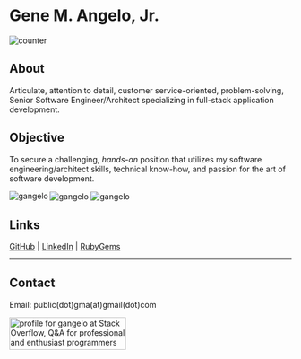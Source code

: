 # Gene M. Angelo, Jr.

![counter](https://en8kx5ujr7pir9h.m.pipedream.net)

## About

Articulate, attention to detail, customer service-oriented, problem-solving, Senior Software Engineer/Architect specializing in full-stack application development.

## Objective

To secure a challenging, _hands-on_ position that utilizes my software engineering/architect skills, technical know-how, and passion for the art of software development.

<img align="left" src="https://github-readme-stats.vercel.app/api/top-langs?username=gangelo&theme=chartreuse-dark&show_icons=true&locale=en&layout=compact" alt="gangelo" />  

<img align="center" src="https://github-readme-streak-stats.herokuapp.com?user=gangelo&theme=dark" alt="gangelo" />
<img align="center" src="https://github-readme-stats.vercel.app/api?username=gangelo&theme=chartreuse-dark&show_icons=true&locale=en" alt="gangelo" />

## Links
[GitHub](https://github.com/gangelo) | [LinkedIn](https://www.linkedin.com/in/geneangelo) | [RubyGems](https://rubygems.org/profiles/gangelo)

***

## Contact
Email: public(dot)gma(at)gmail(dot)com

<a href="https://stackoverflow.com/users/416122/gangelo"><img src="https://stackoverflow.com/users/flair/416122.png?theme=dark" width="208" height="58" alt="profile for gangelo at Stack Overflow, Q&amp;A for professional and enthusiast programmers" title="profile for gangelo at Stack Overflow, Q&amp;A for professional and enthusiast programmers"></a>

